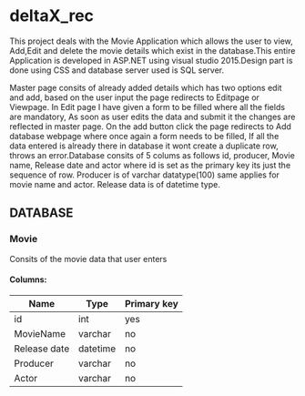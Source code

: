 # deltaX_rec
This project deals with the Movie Application which allows the user to view, Add,Edit and delete the movie details which exist in the database.This entire Application is developed in ASP.NET using visual studio 2015.Design part is done using CSS and database server used is SQL server.

 Master  page consits of already added details which has two options edit and add, based on the user input the page redirects to Editpage or  Viewpage. In Edit page I have given a form to be filled where all the fields are mandatory, As soon as user edits the data and submit it the changes are reflected in master page. On the add button click the page redirects to Add database webpage where once again a form needs to be filled, If all the data entered is already there in database it wont create a duplicate row, throws an error.Database consits of 5 colums as follows id, producer, Movie name, Release date and actor where id is set as the primary key its just the sequence of row. Producer is of varchar datatype(100) same applies for movie name and actor. Release data is of datetime type. 
 

## DATABASE
### Movie
Consits of the movie data that user enters

#### Columns:

|       Name         |Type                           |Primary key                  |
|-----------------|-------------------------------|-----------------------------|
|id                |int                       |yes                        |     
|MovieName         |varchar                      |no                         |
|Release date      |datetime                     |no                         |
|Producer          |varchar                      |no                         |
|Actor             |varchar                      |no                         |
